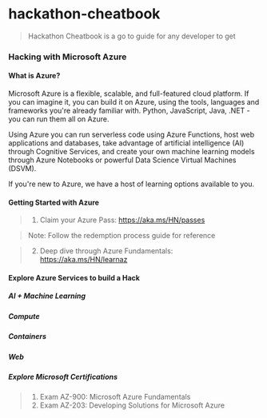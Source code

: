 # hackathon-cheatbook
> Hackathon Cheatbook is a go to guide for any developer to get 
### Hacking with Microsoft Azure
#### What is Azure?
Microsoft Azure is a flexible, scalable, and full-featured cloud platform. If you can imagine it, you can build it on Azure, using the tools, languages and frameworks you're already familiar with. Python, JavaScript, Java, .NET - you can run them all on Azure.

Using Azure you can run serverless code using Azure Functions, host web applications and databases, take advantage of artificial intelligence (AI) through Cognitive Services, and create your own machine learning models through Azure Notebooks or powerful Data Science Virtual Machines (DSVM).

If you're new to Azure, we have a host of learning options available to you.

#### Getting Started with Azure
> 1. Claim your Azure Pass: https://aka.ms/HN/passes 

  > Note: Follow the redemption process guide for reference

> 2. Deep dive through Azure Fundamentals: https://aka.ms/HN/learnaz

#### Explore Azure Services to build a Hack

##### AI + Machine Learning

##### Compute

##### Containers

##### Web 

##### Explore Microsoft Certifications
> 1. Exam AZ-900: Microsoft Azure Fundamentals
> 2. Exam AZ-203: Developing Solutions for Microsoft Azure


